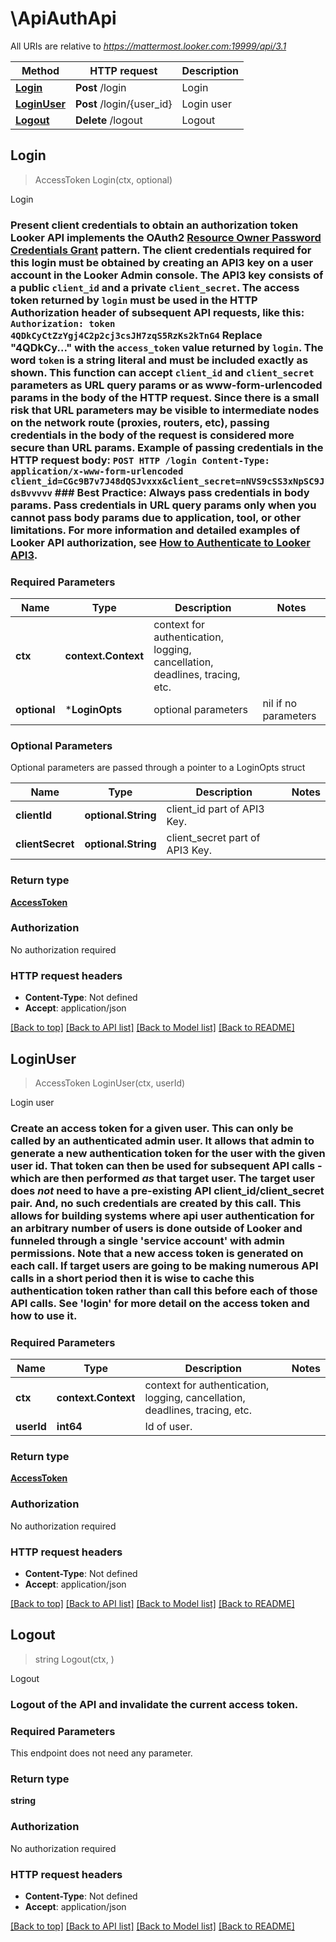 # \ApiAuthApi

All URIs are relative to *https://mattermost.looker.com:19999/api/3.1*

Method | HTTP request | Description
------------- | ------------- | -------------
[**Login**](ApiAuthApi.md#Login) | **Post** /login | Login
[**LoginUser**](ApiAuthApi.md#LoginUser) | **Post** /login/{user_id} | Login user
[**Logout**](ApiAuthApi.md#Logout) | **Delete** /logout | Logout



## Login

> AccessToken Login(ctx, optional)

Login

### Present client credentials to obtain an authorization token  Looker API implements the OAuth2 [Resource Owner Password Credentials Grant](https://looker.com/docs/r/api/outh2_resource_owner_pc) pattern. The client credentials required for this login must be obtained by creating an API3 key on a user account in the Looker Admin console. The API3 key consists of a public `client_id` and a private `client_secret`.  The access token returned by `login` must be used in the HTTP Authorization header of subsequent API requests, like this: ``` Authorization: token 4QDkCyCtZzYgj4C2p2cj3csJH7zqS5RzKs2kTnG4 ``` Replace \"4QDkCy...\" with the `access_token` value returned by `login`. The word `token` is a string literal and must be included exactly as shown.  This function can accept `client_id` and `client_secret` parameters as URL query params or as www-form-urlencoded params in the body of the HTTP request. Since there is a small risk that URL parameters may be visible to intermediate nodes on the network route (proxies, routers, etc), passing credentials in the body of the request is considered more secure than URL params.  Example of passing credentials in the HTTP request body: ```` POST HTTP /login Content-Type: application/x-www-form-urlencoded  client_id=CGc9B7v7J48dQSJvxxx&client_secret=nNVS9cSS3xNpSC9JdsBvvvvv ````  ### Best Practice: Always pass credentials in body params. Pass credentials in URL query params **only** when you cannot pass body params due to application, tool, or other limitations.  For more information and detailed examples of Looker API authorization, see [How to Authenticate to Looker API3](https://github.com/looker/looker-sdk-ruby/blob/master/authentication.md). 

### Required Parameters


Name | Type | Description  | Notes
------------- | ------------- | ------------- | -------------
**ctx** | **context.Context** | context for authentication, logging, cancellation, deadlines, tracing, etc.
 **optional** | ***LoginOpts** | optional parameters | nil if no parameters

### Optional Parameters

Optional parameters are passed through a pointer to a LoginOpts struct


Name | Type | Description  | Notes
------------- | ------------- | ------------- | -------------
 **clientId** | **optional.String**| client_id part of API3 Key. | 
 **clientSecret** | **optional.String**| client_secret part of API3 Key. | 

### Return type

[**AccessToken**](AccessToken.md)

### Authorization

No authorization required

### HTTP request headers

- **Content-Type**: Not defined
- **Accept**: application/json

[[Back to top]](#) [[Back to API list]](../README.md#documentation-for-api-endpoints)
[[Back to Model list]](../README.md#documentation-for-models)
[[Back to README]](../README.md)


## LoginUser

> AccessToken LoginUser(ctx, userId)

Login user

### Create an access token for a given user.  This can only be called by an authenticated admin user. It allows that admin to generate a new authentication token for the user with the given user id. That token can then be used for subsequent API calls - which are then performed *as* that target user.  The target user does *not* need to have a pre-existing API client_id/client_secret pair. And, no such credentials are created by this call.  This allows for building systems where api user authentication for an arbitrary number of users is done outside of Looker and funneled through a single 'service account' with admin permissions. Note that a new access token is generated on each call. If target users are going to be making numerous API calls in a short period then it is wise to cache this authentication token rather than call this before each of those API calls.  See 'login' for more detail on the access token and how to use it. 

### Required Parameters


Name | Type | Description  | Notes
------------- | ------------- | ------------- | -------------
**ctx** | **context.Context** | context for authentication, logging, cancellation, deadlines, tracing, etc.
**userId** | **int64**| Id of user. | 

### Return type

[**AccessToken**](AccessToken.md)

### Authorization

No authorization required

### HTTP request headers

- **Content-Type**: Not defined
- **Accept**: application/json

[[Back to top]](#) [[Back to API list]](../README.md#documentation-for-api-endpoints)
[[Back to Model list]](../README.md#documentation-for-models)
[[Back to README]](../README.md)


## Logout

> string Logout(ctx, )

Logout

### Logout of the API and invalidate the current access token. 

### Required Parameters

This endpoint does not need any parameter.

### Return type

**string**

### Authorization

No authorization required

### HTTP request headers

- **Content-Type**: Not defined
- **Accept**: application/json

[[Back to top]](#) [[Back to API list]](../README.md#documentation-for-api-endpoints)
[[Back to Model list]](../README.md#documentation-for-models)
[[Back to README]](../README.md)

